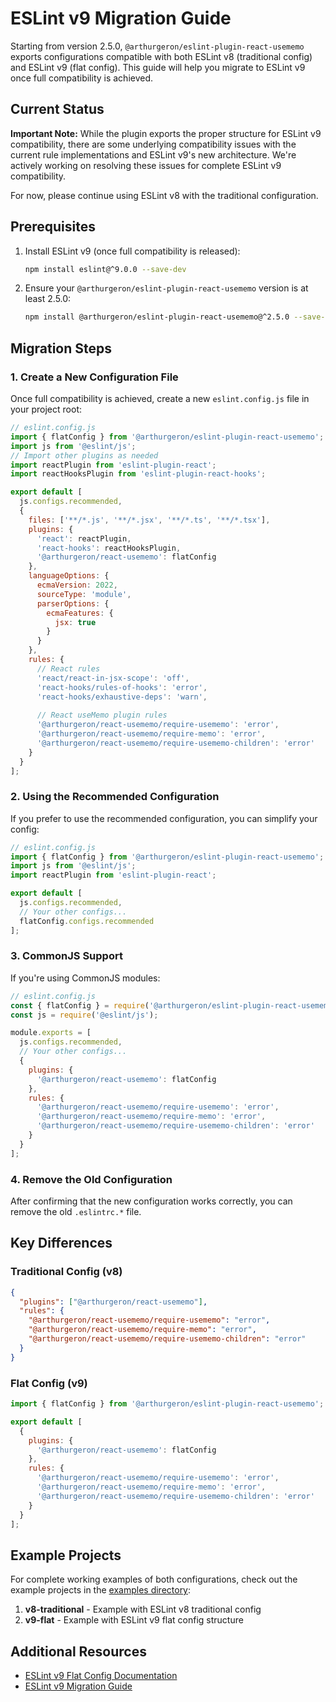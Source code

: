 # ESLint v9 Migration Guide

Starting from version 2.5.0, `@arthurgeron/eslint-plugin-react-usememo` exports configurations compatible with both ESLint v8 (traditional config) and ESLint v9 (flat config). This guide will help you migrate to ESLint v9 once full compatibility is achieved.

## Current Status

**Important Note:** While the plugin exports the proper structure for ESLint v9 compatibility, there are some underlying compatibility issues with the current rule implementations and ESLint v9's new architecture. We're actively working on resolving these issues for complete ESLint v9 compatibility.

For now, please continue using ESLint v8 with the traditional configuration.

## Prerequisites

1. Install ESLint v9 (once full compatibility is released):
   ```bash
   npm install eslint@^9.0.0 --save-dev
   ```

2. Ensure your `@arthurgeron/eslint-plugin-react-usememo` version is at least 2.5.0:
   ```bash
   npm install @arthurgeron/eslint-plugin-react-usememo@^2.5.0 --save-dev
   ```

## Migration Steps

### 1. Create a New Configuration File

Once full compatibility is achieved, create a new `eslint.config.js` file in your project root:

```js
// eslint.config.js
import { flatConfig } from '@arthurgeron/eslint-plugin-react-usememo';
import js from '@eslint/js';
// Import other plugins as needed
import reactPlugin from 'eslint-plugin-react';
import reactHooksPlugin from 'eslint-plugin-react-hooks';

export default [
  js.configs.recommended,
  {
    files: ['**/*.js', '**/*.jsx', '**/*.ts', '**/*.tsx'],
    plugins: {
      'react': reactPlugin,
      'react-hooks': reactHooksPlugin,
      '@arthurgeron/react-usememo': flatConfig
    },
    languageOptions: {
      ecmaVersion: 2022,
      sourceType: 'module',
      parserOptions: {
        ecmaFeatures: {
          jsx: true
        }
      }
    },
    rules: {
      // React rules
      'react/react-in-jsx-scope': 'off',
      'react-hooks/rules-of-hooks': 'error',
      'react-hooks/exhaustive-deps': 'warn',
      
      // React useMemo plugin rules
      '@arthurgeron/react-usememo/require-usememo': 'error',
      '@arthurgeron/react-usememo/require-memo': 'error',
      '@arthurgeron/react-usememo/require-usememo-children': 'error'
    }
  }
];
```

### 2. Using the Recommended Configuration

If you prefer to use the recommended configuration, you can simplify your config:

```js
// eslint.config.js
import { flatConfig } from '@arthurgeron/eslint-plugin-react-usememo';
import js from '@eslint/js';
import reactPlugin from 'eslint-plugin-react';

export default [
  js.configs.recommended,
  // Your other configs...
  flatConfig.configs.recommended
];
```

### 3. CommonJS Support

If you're using CommonJS modules:

```js
// eslint.config.js
const { flatConfig } = require('@arthurgeron/eslint-plugin-react-usememo');
const js = require('@eslint/js');

module.exports = [
  js.configs.recommended,
  // Your other configs...
  {
    plugins: {
      '@arthurgeron/react-usememo': flatConfig
    },
    rules: {
      '@arthurgeron/react-usememo/require-usememo': 'error',
      '@arthurgeron/react-usememo/require-memo': 'error',
      '@arthurgeron/react-usememo/require-usememo-children': 'error'
    }
  }
];
```

### 4. Remove the Old Configuration

After confirming that the new configuration works correctly, you can remove the old `.eslintrc.*` file.

## Key Differences

### Traditional Config (v8)

```json
{
  "plugins": ["@arthurgeron/react-usememo"],
  "rules": {
    "@arthurgeron/react-usememo/require-usememo": "error",
    "@arthurgeron/react-usememo/require-memo": "error",
    "@arthurgeron/react-usememo/require-usememo-children": "error"
  }
}
```

### Flat Config (v9)

```js
import { flatConfig } from '@arthurgeron/eslint-plugin-react-usememo';

export default [
  {
    plugins: {
      '@arthurgeron/react-usememo': flatConfig
    },
    rules: {
      '@arthurgeron/react-usememo/require-usememo': 'error',
      '@arthurgeron/react-usememo/require-memo': 'error',
      '@arthurgeron/react-usememo/require-usememo-children': 'error'
    }
  }
];
```

## Example Projects

For complete working examples of both configurations, check out the example projects in the [examples directory](https://github.com/arthurgeron/eslint-plugin-react-usememo/tree/main/examples):

1. **v8-traditional** - Example with ESLint v8 traditional config
2. **v9-flat** - Example with ESLint v9 flat config structure

## Additional Resources

- [ESLint v9 Flat Config Documentation](https://eslint.org/docs/latest/use/configure/configuration-files-new)
- [ESLint v9 Migration Guide](https://eslint.org/docs/latest/use/migrate-to-9.0.0) 